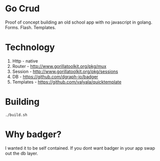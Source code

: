 # Go Crud

Proof of concept building an old school app with no javascript in golang. Forms. Flash. Templates.

# Technology
1. Http - native
2. Router - http://www.gorillatoolkit.org/pkg/mux
3. Session - http://www.gorillatoolkit.org/pkg/sessions
4. DB - https://github.com/dgraph-io/badger
5. Templates - https://github.com/valyala/quicktemplate

# Building
`./build.sh`

# Why badger?
I wanted it to be self contained. If you dont want badger in your app swap out the db layer.
